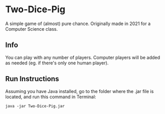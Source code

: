 # Two-Dice-Pig
A simple game of (almost) pure chance. Originally made in 2021 for a Computer Science class.

## Info
You can play with any number of players. Computer players will be added as needed (eg. if there's only one human player).

## Run Instructions
Assuming you have Java installed, go to the folder where the .jar file is located, and run this command in Terminal:
```
java -jar Two-Dice-Pig.jar
```
